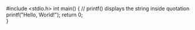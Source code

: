 #include <stdio.h>
int main()
{
   // printf() displays the string inside quotation
   printf("Hello, World!");
   return 0;              
}
